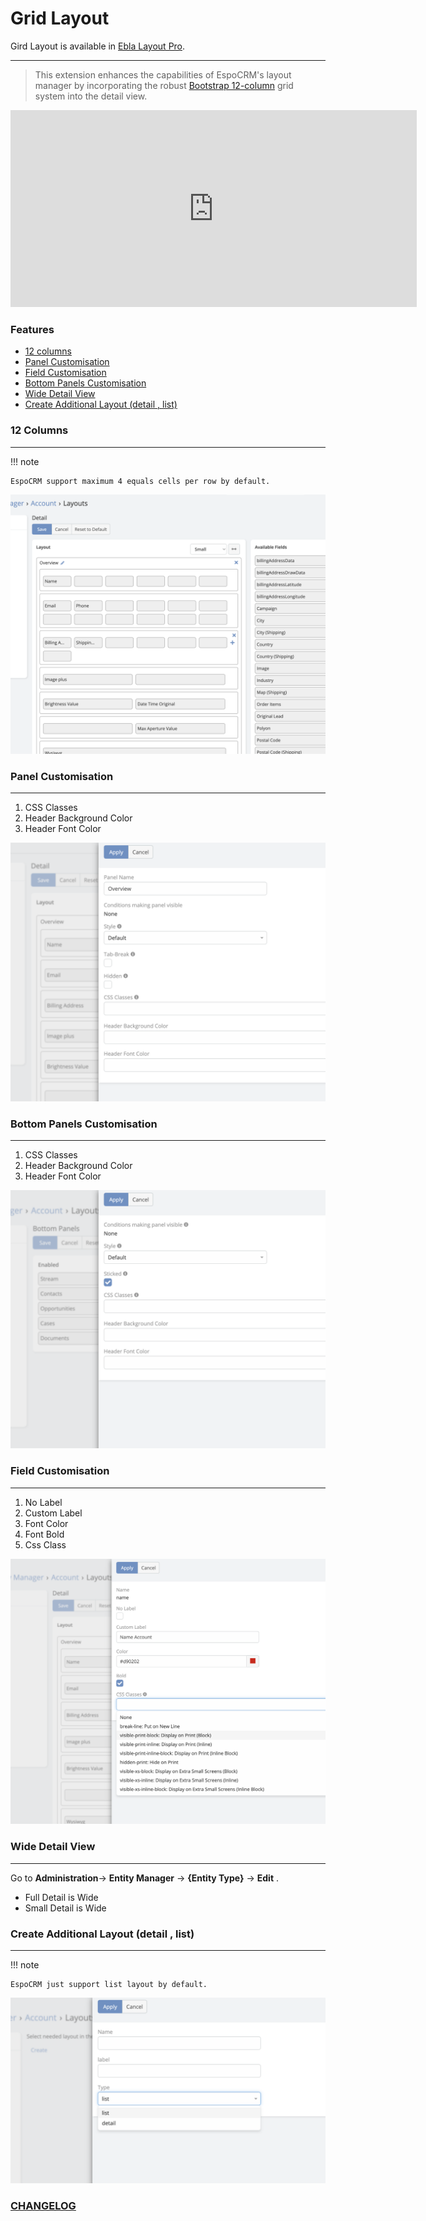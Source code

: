 # Grid Layout

Gird Layout is available in [Ebla Layout Pro](https://www.eblasoft.com.tr/espocrm-extension-page/espocrm-layout-pro).

---

> This extension enhances the capabilities of EspoCRM's layout manager by incorporating the
> robust [Bootstrap 12-column](https://getbootstrap.com/docs/3.3/css/#grid-example-basic) grid system
> into the detail view.

<iframe width="650" height="315" src="https://www.youtube.com/embed/ROrpILorBZk" frameborder="0" allow="accelerometer; autoplay; clipboard-write; encrypted-media; gyroscope; picture-in-picture" allowfullscreen></iframe>

### Features

* [12 columns](#12-columns)
* [Panel Customisation](#Panel-customisation)
* [Field Customisation](#field-customisation)
* [Bottom Panels Customisation](#bottom-panels-customisation)
* [Wide Detail View](#wide-detail-view)
* [Create Additional Layout (detail , list)](#create-additional-layout-detail--list)

### 12 Columns

---

!!! note

    EspoCRM support maximum 4 equals cells per row by default.

![12](../../_static/images/extensions/ebla-layout-pro/12-columns.png)

### Panel Customisation

---

1. CSS Classes
2. Header Background Color
3. Header Font Color

![panel](../../_static/images/extensions/ebla-layout-pro/panel-customisation.png)

### Bottom Panels Customisation

---

1. CSS Classes
2. Header Background Color
3. Header Font Color

![bottom](../../_static/images/extensions/ebla-layout-pro/bottom-panels-customisation.png)

### Field Customisation

---

1. No Label
2. Custom Label
3. Font Color
4. Font Bold
5. Css Class

![field](../../_static/images/extensions/ebla-layout-pro/field-customisation.png)

### Wide Detail View

---

Go to **Administration**-> **Entity Manager** -> **{Entity Type}** -> **Edit** .

* Full Detail is Wide
* Small Detail is Wide

### Create Additional Layout (detail , list)

---

!!! note

    EspoCRM just support list layout by default.

![additional](../../_static/images/extensions/ebla-layout-pro/additional-layout.png)


### <font color=gray> [CHANGELOG](changelog.md) </font>